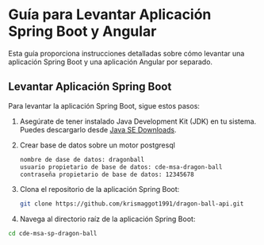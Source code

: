 # Guía para Levantar Aplicación Spring Boot y Angular

Esta guía proporciona instrucciones detalladas sobre cómo levantar una aplicación Spring Boot y una aplicación Angular por separado.

## Levantar Aplicación Spring Boot

Para levantar la aplicación Spring Boot, sigue estos pasos:

1. Asegúrate de tener instalado Java Development Kit (JDK) en tu sistema. Puedes descargarlo desde [Java SE Downloads](https://www.oracle.com/java/technologies/javase-jdk11-downloads.html).

2. Crear base de datos sobre un motor postgresql

   ```bash
   nombre de dase de datos: dragonball
   usuario propietario de base de datos: cde-msa-dragon-ball
   contraseña propietario de base de datos: 12345678

3. Clona el repositorio de la aplicación Spring Boot:

   ```bash
   git clone https://github.com/krismaggot1991/dragon-ball-api.git

4. Navega al directorio raíz de la aplicación Spring Boot:

```bash
cd cde-msa-sp-dragon-ball

